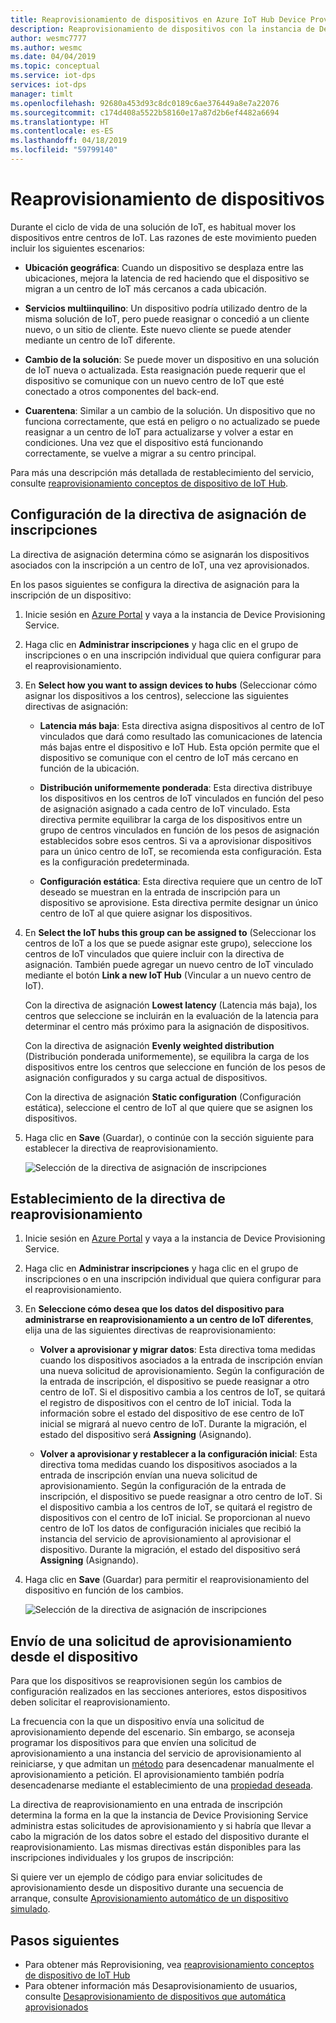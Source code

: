 ```yaml
---
title: Reaprovisionamiento de dispositivos en Azure IoT Hub Device Provisioning Service | Microsoft Docs
description: Reaprovisionamiento de dispositivos con la instancia de Device Provisioning Service
author: wesmc7777
ms.author: wesmc
ms.date: 04/04/2019
ms.topic: conceptual
ms.service: iot-dps
services: iot-dps
manager: timlt
ms.openlocfilehash: 92680a453d93c8dc0189c6ae376449a8e7a22076
ms.sourcegitcommit: c174d408a5522b58160e17a87d2b6ef4482a6694
ms.translationtype: HT
ms.contentlocale: es-ES
ms.lasthandoff: 04/18/2019
ms.locfileid: "59799140"
---
```

# <a name="how-to-reprovision-devices"></a>Reaprovisionamiento de dispositivos

Durante el ciclo de vida de una solución de IoT, es habitual mover los dispositivos entre centros de IoT. Las razones de este movimiento pueden incluir los siguientes escenarios:

* **Ubicación geográfica**: Cuando un dispositivo se desplaza entre las ubicaciones, mejora la latencia de red haciendo que el dispositivo se migran a un centro de IoT más cercanos a cada ubicación.

* **Servicios multiinquilino**: Un dispositivo podría utilizado dentro de la misma solución de IoT, pero puede reasignar o concedió a un cliente nuevo, o un sitio de cliente. Este nuevo cliente se puede atender mediante un centro de IoT diferente.

* **Cambio de la solución**: Se puede mover un dispositivo en una solución de IoT nueva o actualizada. Esta reasignación puede requerir que el dispositivo se comunique con un nuevo centro de IoT que esté conectado a otros componentes del back-end. 

* **Cuarentena**: Similar a un cambio de la solución. Un dispositivo que no funciona correctamente, que está en peligro o no actualizado se puede reasignar a un centro de IoT para actualizarse y volver a estar en condiciones. Una vez que el dispositivo está funcionando correctamente, se vuelve a migrar a su centro principal.

Para más una descripción más detallada de restablecimiento del servicio, consulte [reaprovisionamiento conceptos de dispositivo de IoT Hub](concepts-device-reprovision.md).


## <a name="configure-the-enrollment-allocation-policy"></a>Configuración de la directiva de asignación de inscripciones

La directiva de asignación determina cómo se asignarán los dispositivos asociados con la inscripción a un centro de IoT, una vez aprovisionados.

En los pasos siguientes se configura la directiva de asignación para la inscripción de un dispositivo:

1. Inicie sesión en [Azure Portal](https://portal.azure.com) y vaya a la instancia de Device Provisioning Service.

2. Haga clic en **Administrar inscripciones** y haga clic en el grupo de inscripciones o en una inscripción individual que quiera configurar para el reaprovisionamiento. 

3. En **Select how you want to assign devices to hubs** (Seleccionar cómo asignar los dispositivos a los centros), seleccione las siguientes directivas de asignación:

    * **Latencia más baja**: Esta directiva asigna dispositivos al centro de IoT vinculados que dará como resultado las comunicaciones de latencia más bajas entre el dispositivo e IoT Hub. Esta opción permite que el dispositivo se comunique con el centro de IoT más cercano en función de la ubicación. 
    
    * **Distribución uniformemente ponderada**: Esta directiva distribuye los dispositivos en los centros de IoT vinculados en función del peso de asignación asignado a cada centro de IoT vinculado. Esta directiva permite equilibrar la carga de los dispositivos entre un grupo de centros vinculados en función de los pesos de asignación establecidos sobre esos centros. Si va a aprovisionar dispositivos para un único centro de IoT, se recomienda esta configuración. Esta es la configuración predeterminada. 
    
    * **Configuración estática**: Esta directiva requiere que un centro de IoT deseado se muestran en la entrada de inscripción para un dispositivo se aprovisione. Esta directiva permite designar un único centro de IoT al que quiere asignar los dispositivos.

4. En **Select the IoT hubs this group can be assigned to** (Seleccionar los centros de IoT a los que se puede asignar este grupo), seleccione los centros de IoT vinculados que quiere incluir con la directiva de asignación. También puede agregar un nuevo centro de IoT vinculado mediante el botón **Link a new IoT Hub** (Vincular a un nuevo centro de IoT).

    Con la directiva de asignación **Lowest latency** (Latencia más baja), los centros que seleccione se incluirán en la evaluación de la latencia para determinar el centro más próximo para la asignación de dispositivos.

    Con la directiva de asignación **Evenly weighted distribution** (Distribución ponderada uniformemente), se equilibra la carga de los dispositivos entre los centros que seleccione en función de los pesos de asignación configurados y su carga actual de dispositivos.

    Con la directiva de asignación **Static configuration** (Configuración estática), seleccione el centro de IoT al que quiere que se asignen los dispositivos.

4. Haga clic en **Save** (Guardar), o continúe con la sección siguiente para establecer la directiva de reaprovisionamiento.

    ![Selección de la directiva de asignación de inscripciones](./media/how-to-reprovision/enrollment-allocation-policy.png)



## <a name="set-the-reprovisioning-policy"></a>Establecimiento de la directiva de reaprovisionamiento

1. Inicie sesión en [Azure Portal](https://portal.azure.com) y vaya a la instancia de Device Provisioning Service.

2. Haga clic en **Administrar inscripciones** y haga clic en el grupo de inscripciones o en una inscripción individual que quiera configurar para el reaprovisionamiento.

3. En **Seleccione cómo desea que los datos del dispositivo para administrarse en reaprovisionamiento a un centro de IoT diferentes**, elija una de las siguientes directivas de reaprovisionamiento:

    * **Volver a aprovisionar y migrar datos**: Esta directiva toma medidas cuando los dispositivos asociados a la entrada de inscripción envían una nueva solicitud de aprovisionamiento. Según la configuración de la entrada de inscripción, el dispositivo se puede reasignar a otro centro de IoT. Si el dispositivo cambia a los centros de IoT, se quitará el registro de dispositivos con el centro de IoT inicial. Toda la información sobre el estado del dispositivo de ese centro de IoT inicial se migrará al nuevo centro de IoT. Durante la migración, el estado del dispositivo será **Assigning** (Asignando).

    * **Volver a aprovisionar y restablecer a la configuración inicial**: Esta directiva toma medidas cuando los dispositivos asociados a la entrada de inscripción envían una nueva solicitud de aprovisionamiento. Según la configuración de la entrada de inscripción, el dispositivo se puede reasignar a otro centro de IoT. Si el dispositivo cambia a los centros de IoT, se quitará el registro de dispositivos con el centro de IoT inicial. Se proporcionan al nuevo centro de IoT los datos de configuración iniciales que recibió la instancia del servicio de aprovisionamiento al aprovisionar el dispositivo. Durante la migración, el estado del dispositivo será **Assigning** (Asignando).

4. Haga clic en **Save** (Guardar) para permitir el reaprovisionamiento del dispositivo en función de los cambios.

    ![Selección de la directiva de asignación de inscripciones](./media/how-to-reprovision/reprovisioning-policy.png)



## <a name="send-a-provisioning-request-from-the-device"></a>Envío de una solicitud de aprovisionamiento desde el dispositivo

Para que los dispositivos se reaprovisionen según los cambios de configuración realizados en las secciones anteriores, estos dispositivos deben solicitar el reaprovisionamiento. 

La frecuencia con la que un dispositivo envía una solicitud de aprovisionamiento depende del escenario. Sin embargo, se aconseja programar los dispositivos para que envíen una solicitud de aprovisionamiento a una instancia del servicio de aprovisionamiento al reiniciarse, y que admitan un [método](../iot-hub/iot-hub-devguide-direct-methods.md) para desencadenar manualmente el aprovisionamiento a petición. El aprovisionamiento también podría desencadenarse mediante el establecimiento de una [propiedad deseada](../iot-hub/iot-hub-devguide-device-twins.md#desired-property-example). 

La directiva de reaprovisionamiento en una entrada de inscripción determina la forma en la que la instancia de Device Provisioning Service administra estas solicitudes de aprovisionamiento y si habría que llevar a cabo la migración de los datos sobre el estado del dispositivo durante el reaprovisionamiento. Las mismas directivas están disponibles para las inscripciones individuales y los grupos de inscripción:

Si quiere ver un ejemplo de código para enviar solicitudes de aprovisionamiento desde un dispositivo durante una secuencia de arranque, consulte [Aprovisionamiento automático de un dispositivo simulado](quick-create-simulated-device.md).


## <a name="next-steps"></a>Pasos siguientes

- Para obtener más Reprovisioning, vea [reaprovisionamiento conceptos de dispositivo de IoT Hub](concepts-device-reprovision.md) 
- Para obtener información más Desaprovisionamiento de usuarios, consulte [Desaprovisionamiento de dispositivos que automática aprovisionados](how-to-unprovision-devices.md) 











